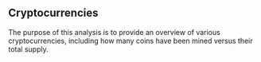 ## Cryptocurrencies

The purpose of this analysis is to provide an overview of various cryptocurrencies, including how many coins have been mined versus their total supply.
